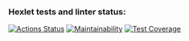 ### Hexlet tests and linter status:
[![Actions Status](https://github.com/dotnil/frontend-project-46/actions/workflows/hexlet-check.yml/badge.svg)](https://github.com/dotnil/frontend-project-46/actions)
[![Maintainability](https://api.codeclimate.com/v1/badges/e560397a047cc7672178/maintainability)](https://codeclimate.com/github/dotnil/frontend-project-46/maintainability) [![Test Coverage](https://api.codeclimate.com/v1/badges/e560397a047cc7672178/test_coverage)](https://codeclimate.com/github/dotnil/frontend-project-46/test_coverage)


